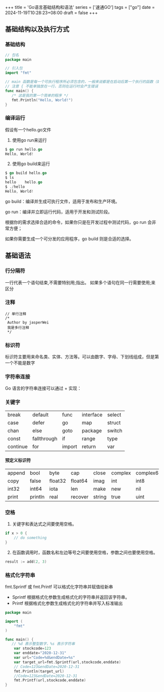 +++
title = 'Go语言基础结构和语法'
series = ['速通GO']
tags = ["go"]
date = 2024-11-19T10:28:23+08:00
draft = false
+++

## 基础结构以及执行方式
### 基础结构
```go
// 包名
package main

// 引入包
import "fmt"

// main 函数是每一个可执行程序所必须包含的，一般来说都是在启动后第一个执行的函数（如果有 init() 函数则会先执行该函数
// 注意 { 不能单独放在一行，否则在运行时会产生错误
func main() {
   /* 这是我的第一个简单的程序 */
   fmt.Println("Hello, World!")
}
```

### 编译运行
假设有一个hello.go文件
1. 使用go run来运行
```go
$ go run hello.go
Hello, World!
```
2. 使用go build来运行
```go
$ go build hello.go
$ ls
hello    hello.go
$ ./hello
Hello, World!
```

go build：编译并生成可执行文件，适用于发布和生产环境。

go run：编译并立即运行代码，适用于开发和测试阶段。

根据你的需求选择合适的命令，如果你只是在开发过程中测试代码，go run 会非常方便；

如果你需要生成一个可分发的应用程序，go build 则是合适的选择。

## 基础语法
### 行分隔符
一行代表一个语句结束,不需要特别用;指出。
如果多个语句在同一行需要使用;来区分

### 注释
```
// 单行注释
/*
 Author by jasperWei
 我是多行注释
 */

```

### 标识符
标识符主要用来命名类、实体、方法等。可以由数字、字母、下划线组成，但是第一个不能是数字

### 字符串连接
Go 语言的字符串连接可以通过 + 实现：

### 关键字
|     |     |     |     |     |
|------------|------------|------------|------------|------------|
| break      | default    | func       | interface  | select     |
| case       | defer      | go         | map        | struct     |
| chan       | else       | goto       | package    | switch     |
| const      | fallthrough| if         | range      | type       |
| continue   | for        | import     | return     | var        |

#### 预定义标识符
|    |     |   |    |     |       |         |        |      |
|-------|--------|------|-------|--------|----------|------------|-----------|---------|
| append| bool   | byte | cap   | close  | complex  | complex64  | complex128| uint16  |
| copy  | false  | float32| float64| imag   | int      | int8       | int16     | uint32  |
| int32 | int64  | iota | len   | make   | new      | nil        | panic     | uint64  |
| print | println| real | recover| string | true     | uint       | uint8     | uintptr |

### 空格
1. 关键字和表达式之间要使用空格。
```Go
if x > 0 {
    // do something
}
```
2. 在函数调用时，函数名和左边等号之间要使用空格，参数之间也要使用空格。
```Go
result := add(2, 3)
```

### 格式化字符串
fmt.Sprintf 或 fmt.Printf 可以格式化字符串并赋值给新串
- Sprintf 根据格式化参数生成格式化的字符串并返回该字符串。
- Printf 根据格式化参数生成格式化的字符串并写入标准输出
```Go
package main

import (
    "fmt"
)

func main() {
   // %d 表示整型数字，%s 表示字符串
    var stockcode=123
    var enddate="2020-12-31"
    var url="Code=%d&endDate=%s"
    var target_url=fmt.Sprintf(url,stockcode,enddate)
    // Code=123&endDate=2020-12-31
    fmt.Println(target_url)
    //Code=123&endDate=2020-12-31
    fmt.Printf(url,stockcode,enddate)
}
```